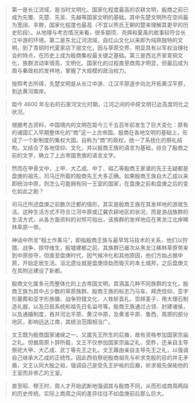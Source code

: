 > 第一是长江流域，是当时文明化、国家化程度最高的农耕文明，殷商之前已成为先蜀、先楚、先吴、先越等国家文明的基础，其中先楚文明所在空间最为宽阔、丰腴，国家化程度也最高（不宜以熊氏王朝的楚来理解其更早的历史阶段）。从地理与考古情况来看，很多颛顼、尧舜和夏禹的故事较符合长江中游的环境。第二是东北辽河流域，自红山文化以来即为纯熟独特的文明，到了青铜时代夏家店下层文化，因与草原交界，明显具有以军权治理社会的特点，在历史上成为殷商集权最关键之基础。第三是西北齐家青铜文化，族群流动率很高，文明化、国家化的过程直至商周才明显，但最后成为周与秦政权的发祥地，掌握了大规模的政治权力。

> 按照考古所得，先楚文明是从长江中游、江汉平原逐步向北开拓黄汉平原，到达黄河南岸。

> 距今 4600 年左右的石家河文化时期，江河之间的中原文明已达高度同化之状况。

> 根据考古资料，中国境内的文明在距今三千五百年前发生了巨大变化：原有的诸国汇入早期整体化的“商”这一上古帝国。殷商在各地文明的基础上，形成了一个新制度的集权大国。自称为“商”的政权，统一了系统化的祭礼结构，又结合了各地信仰、文化，并以殷商王族的语言为基础，综合了殷商之前的文字，确立了上古帝国贵族的语言文字。

> 然而在甲骨文中，上甲、大乙成、中丁、祖乙等殷商王家谱的先王无疑都是盘庚的祖先，司马迁所载的殷商先王大多正确。如果殷商王族自大乙成以来即统治中原，则怎么可能拥有同一王室的国家，在盘庚之前和盘庚之后的变化如此之剧？

> 司马迁所述盘庚之前数次迁都的情形，其实是殷商王族在其发祥地的游居生活。这种生活方式不符合江河中原或辽冀农耕地区的状况，而是游战族群的生活方式，从各方面资料的对照可指出，该族群的发祥地应在黑龙江北岸稀林草原一带。

> 神话中所言“相土作乘马”，即指殷商王族与最早驾马技术的关系，他们以狩猎、战争、掠夺维生，殷墟建都之前，其族群已屡次从黑龙江稀林草原带来到中原掠夺，但直至盘庚时代，因气候冷化和其他原因，他们方始占据中原，开始定居生活。洹北遗址就是盘庚烧劫而毁灭的本土城邦，之后盘庚又在其附近建设了新都。

> 殷商文化属多元而整体化的上古帝国文明，其涵盖几种不同族群的文化，殷商王族为其中占少数的草原族群。殷商王族的标志乃马车、拜虎信仰、亚字形墓葬和亚字形族徽、战争狩猎文化、人牲斩首礼、崇拜麦子、用大理石制造礼器，以及日辰系统和祖先日名谥号等。殷商王族通过占领、封建诸侯，以及通婚制度，吞并河北平原、黄汉中原，及黄淮平原、鲁西、周原的部分地区，影响远达江南，其统治范围相当广。

> 文王既为殷商国家诸侯之一，又属先王所生的后裔，故有资格参加国家宗庙之礼。但据周原卜辞所载，文王不仅参加国家宗庙之礼、受胙，还亲自主导祭祀大甲、大乙成、武丁等先王之礼。文王藉由亲自主导先王之礼，以强调自己继承大乙成的正统性。因此西伯祭祀殷商祖先与祈求克殷的目的并无矛盾，文王认同大殷之祖，强调自己是受先王护祐的后裔，祈求祖先保祐他的王室而非帝乙的王室。

> 直至昭、穆王时，周人才开始武断地强调其与殷商不同，从而形成商周两段的历史传统。实际上商周之间的差异往往不如盘庚前后那么巨大。
